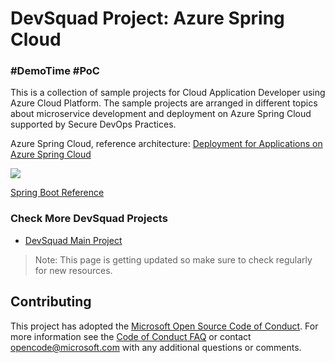# DevSquad Project: Azure Spring Cloud 
### #DemoTime #PoC

This is a collection of sample projects for Cloud Application Developer using Azure Cloud Platform. The sample projects are arranged in different topics about microservice development and deployment on Azure Spring Cloud supported by Secure DevOps Practices.

Azure Spring Cloud, reference architecture:
[Deployment for Applications on Azure Spring Cloud](https://docs.microsoft.com/en-us/azure/architecture/example-scenario/blue-green-spring/blue-green-spring)

![](https://docs.microsoft.com/en-us/azure/architecture/example-scenario/blue-green-spring/media/blue-green-deployment.png)

[Spring Boot Reference](https://spring.io/projects/spring-boot)

### Check More DevSquad Projects
* [DevSquad Main Project](https://github.com/microsoft/fast-prototyping)

> Note: This page is getting updated so make sure to check regularly for new resources.


## Contributing

This project has adopted the [Microsoft Open Source Code of Conduct](https://opensource.microsoft.com/codeofconduct/). For more information see the [Code of Conduct FAQ](https://opensource.microsoft.com/codeofconduct/faq/) or contact [opencode@microsoft.com](mailto:opencode@microsoft.com) with any additional questions or comments.
